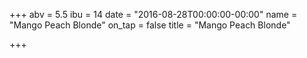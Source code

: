 +++
abv = 5.5
ibu = 14
date = "2016-08-28T00:00:00-00:00"
name = "Mango Peach Blonde"
on_tap = false
title = "Mango Peach Blonde"

+++
